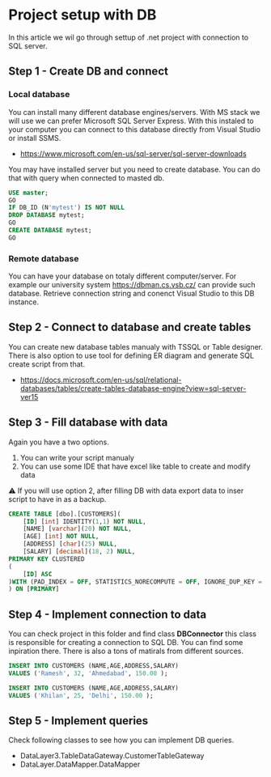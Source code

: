 # Project setup with DB

In this article we wil go through settup of .net project with connection to SQL server.

## Step 1 - Create DB and connect
### Local database

You can install many different database engines/servers. With MS stack we will use we can prefer Microsoft SQL Server Express. With this instaled to your computer you can connect to this database directly from Visual Studio or install SSMS.

* https://www.microsoft.com/en-us/sql-server/sql-server-downloads

You may have installed server but you need to create database. You can do that with query when connected to masted db. 

```sql
USE master;
GO
IF DB_ID (N'mytest') IS NOT NULL
DROP DATABASE mytest;
GO
CREATE DATABASE mytest;
GO
```

### Remote database 

You can have your database on totaly different computer/server. For example our university system https://dbman.cs.vsb.cz/ can provide such database. Retrieve connection string and conenct Visual Studio to this DB instance.

## Step 2 - Connect to database and create tables
 
You can create new database tables manualy with TSSQL or Table designer. There is also option to use tool for defining ER diagram and generate SQL create script from that.

* https://docs.microsoft.com/en-us/sql/relational-databases/tables/create-tables-database-engine?view=sql-server-ver15


## Step 3 - Fill database with data

Again you have a two options. 
1. You can write your script manualy 
2. You can use some IDE that have excel like table to create and modify data

:warning: If you will use option 2, after filling DB with data export data to inser script to have in as a backup.

```sql
CREATE TABLE [dbo].[CUSTOMERS](
	[ID] [int] IDENTITY(1,1) NOT NULL,
	[NAME] [varchar](20) NOT NULL,
	[AGE] [int] NOT NULL,
	[ADDRESS] [char](25) NULL,
	[SALARY] [decimal](18, 2) NULL,
PRIMARY KEY CLUSTERED 
(
	[ID] ASC
)WITH (PAD_INDEX = OFF, STATISTICS_NORECOMPUTE = OFF, IGNORE_DUP_KEY = OFF, ALLOW_ROW_LOCKS = ON, ALLOW_PAGE_LOCKS = ON) ON [PRIMARY]
) ON [PRIMARY]

```

## Step 4 - Implement connection to data 

You can check project in this folder and find class **DBConnector** this class is responsible for creating a connection to SQL DB. You can find some inpiration there. There is also a tons of matirals from different sources.

```sql
INSERT INTO CUSTOMERS (NAME,AGE,ADDRESS,SALARY)
VALUES ('Ramesh', 32, 'Ahmedabad', 150.00 );

INSERT INTO CUSTOMERS (NAME,AGE,ADDRESS,SALARY)
VALUES ('Khilan', 25, 'Delhi', 150.00 );

```

## Step 5 - Implement queries

Check following classes to see how you can implement DB queries.

* DataLayer3.TableDataGateway.CustomerTableGateway
* DataLayer.DataMapper.DataMapper
